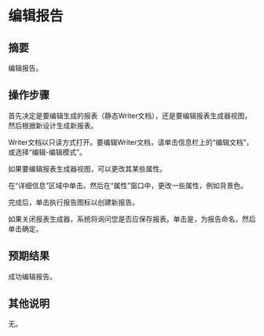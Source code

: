 # 编辑报告

## 摘要

编辑报告。

## 操作步骤

首先决定是要编辑生成的报表（静态Writer文档），还是要编辑报表生成器视图，然后根据新设计生成新报表。


Writer文档以只读方式打开。要编辑Writer文档，请单击信息栏上的“编辑文档”，或选择“编辑-编辑模式”。


如果要编辑报表生成器视图，可以更改其某些属性。


在“详细信息”区域中单击。然后在“属性”窗口中，更改一些属性，例如背景色。


完成后，单击执行报告图标以创建新报告。


如果关闭报表生成器，系统将询问您是否应保存报表。单击是，为报告命名，然后单击确定。

## 预期结果

成功编辑报告。

## 其他说明

无。
